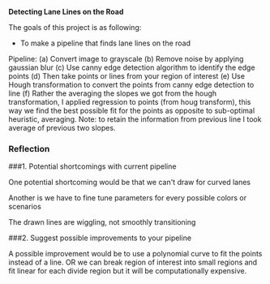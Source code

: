 
**Detecting Lane Lines on the Road**

The goals of this project is as following:
* To make a pipeline that finds lane lines on the road

Pipeline:
(a) Convert image to grayscale
(b) Remove noise by applying gaussian blur
(c) Use canny edge detection algorithm to identify the edge points
(d) Then take points or lines from your region of interest
(e) Use Hough transformation to convert the points from canny edge detection to line
(f) Rather the averaging the slopes we got from the hough transformation, I applied 
    regression to points (from houg transform), this way we find the best possible fit 
    for the points as opposite to sub-optimal heuristic, averaging.
Note: to retain the information from previous line I took average of previous two slopes.


### Reflection

###1. Potential shortcomings with current pipeline


One potential shortcoming would be that we can't draw for curved lanes 

Another is we have to fine tune parameters for every possible colors or scenarios

The drawn lines are wiggling, not smoothly transitioning


###2. Suggest possible improvements to your pipeline

A possible improvement would be to use a polynomial curve to fit the points instead of a line.
OR we can break region of interest into small regions and fit linear for each divide region but
it will be computationally expensive. 

